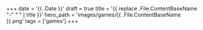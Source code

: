 +++
date = '{{ .Date }}'
draft = true
title = '{{ replace .File.ContentBaseName "-" " " | title }}'
hero_path = 'images/games/{{ .File.ContentBaseName }}.png'
tags = ['games']
+++
